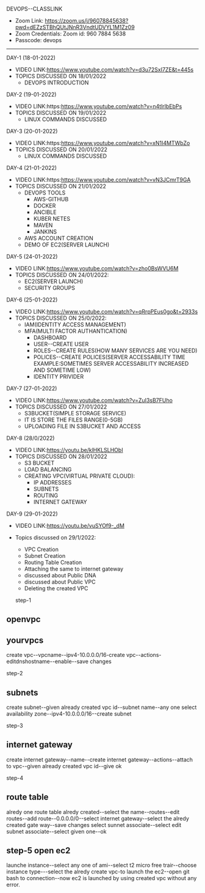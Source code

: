 DEVOPS--CLASSLINK
- Zoom Link: https://zoom.us/j/96078845638?pwd=dEZzSTBhQUtJNnR3VndtUDVYL1M1Zz09 
- Zoom Credentials: Zoom id: 960 7884 5638
- Passcode: devops
-----------------
DAY-1 (18-01-2022)
- VIDEO LINK:https://www.youtube.com/watch?v=d3u72SxI7ZE&t=445s
- TOPICS DISCUSSED ON 18/01/2022
  - DEVOPS INTRODUCTION

DAY-2 (19-01-2022)
- VIDEO LINK:https:https://www.youtube.com/watch?v=n4tlrIbEbPs
- TOPICS DISCUSSED ON 19/01/2022
  - LINUX COMMANDS DISCUSSED

DAY-3 (20-01-2022)
- VIDEO LINK:https:https://www.youtube.com/watch?v=xN1I4MTWbZo
- TOPICS DISCUSSED ON 20/01/2022
  - LINUX COMMANDS DISCUSSED

DAY-4 (21-01-2022)
- VIDEO LINK:https:https://www.youtube.com/watch?v=vN3JCmrT9GA
- TOPICS DISCUSSED ON 21/01/2022
  - DEVOPS TOOLS
    - AWS-GITHUB
    - DOCKER
    - ANCIBLE
    - KUBER NETES
    - MAVEN
    - JANKINS
  - AWS ACCOUNT CREATION
  - DEMO OF EC2(SERVER LAUNCH)

DAY-5 (24-01-2022)
- VIDEO LINK:https://www.youtube.com/watch?v=zho0BsWVU6M
- TOPICS DISCUSSED ON 24/01/2022:
  - EC2(SERVER LAUNCH)
  - SECURITY GROUPS

DAY-6 (25-01-2022)
- VIDEO LINK:https://www.youtube.com/watch?v=qRrpPEus0go&t=2933s
- TOPICS DISCUSSED ON 25/0/2022:
  - IAM(IDENTITY ACCESS MANAGEMENT)
  - MFA(MULTI FACTOR AUTHANTICATION)
    - DASHBOARD
    - USER--CREATE USER
    - ROLES--CREATE RULES(HOW MANY SERVICES ARE YOU NEED)
    - POLICES--CREATE POLICES(SERVER ACCESSABILITY TIME EXAMPLE:SOMETIMES SERVER ACCESSABILITY INCREASED AND SOMETIME LOW)
    - IDENTITY PRIVIDER

DAY-7 (27-01-2022)
- VIDEO LINK:https://www.youtube.com/watch?v=ZuI3sB7FUho
- TOPICS DISCUSSED ON 27/01/2022
  - S3BUCKET(SIMPLE STORAGE SERVICE)
  - IT IS STORE THE FILES RANGE(0-5GB)
  - UPLOADING FILE IN S3BUCKET AND ACCESS 

DAY-8 (28/0/2022)
- VIDEO LINK:https://youtu.be/klHKLSLHObI
- TOPICS DISCUSSED ON 28/01/2022
  - S3 BUCKET
  - LOAD BALANCING
  - CREATING VPC(VIRTUAL PRIVATE CLOUD):
    - IP ADDRESSES
    - SUBNETS
    - ROUTING
    - INTERNET GATEWAY

DAY-9 (29-01-2022)
- VIDEO LINK:https://youtu.be/vuSYOf9-_dM
- Topics discussed on 29/1/2022:
  - VPC Creation
  - Subnet Creation
  - Routing Table Creation
  - Attaching the same to internet gateway
  - discussed about Public DNA
  - discussed about Public VPC
  - Deleting the created VPC
  
  step-1

openvpc
---------
yourvpcs
----------
create vpc--vpcname--ipv4-10.0.0.0/16-create vpc--actions-editdnshostname--enable--save changes

step-2

subnets
-------
create subnet--given already created vpc id--subnet name--any one select availability zone--ipv4-10.0.0.0/16--create subnet

step-3

internet gateway
-----------------
create internet gateway--name--create internet gateway--actions--attach to vpc--given already created vpc id--give ok

step-4

route table
-------------
alredy one route table alredy created--select the name--routes--edit routes--add route--0.0.0.0/0--select internet gateway--select the alredy created gate way--save changes
select sunnet associate--select edit subnet associate--select given one--ok

step-5
open ec2
------------
launche instance--select any one of ami--select t2 micro free trair--choose instance type---select the alredy create vpc-to launch the ec2--open git bash to connection--now ec2 is launched by using created vpc
without any error.


